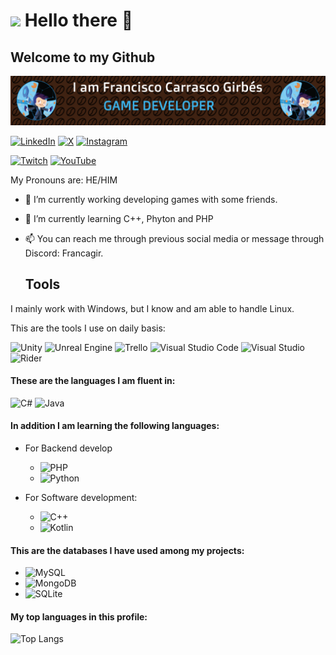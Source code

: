 # <img src ="https://i.giphy.com/media/v1.Y2lkPTc5MGI3NjExeGFqaWt1MjV0dHpjcmxjd3k3YXl2eG91NmF4eDV3MWx6dXBkN3FtaSZlcD12MV9pbnRlcm5hbF9naWZfYnlfaWQmY3Q9cw/kXixecGzl2gBlpO4SQ/giphy.gif" width="100"/> Hello there 👋
## Welcome to my Github
![Banner de Francagir](francagir-dev.png)

[![LinkedIn](https://img.shields.io/badge/linkedin-%230077B5.svg?style=for-the-badge&logo=linkedin&logoColor=white)](https://www.linkedin.com/in/franciscocarrascogirbés/)
[![X](https://img.shields.io/badge/X-%23000000.svg?style=for-the-badge&logo=X&logoColor=white)](https://x.com/francagir95)
[![Instagram](https://img.shields.io/badge/Instagram-%23E4405F.svg?style=for-the-badge&logo=Instagram&logoColor=white)](https://www.instagram.com/francagir/)


[![Twitch](https://img.shields.io/badge/Twitch-%239146FF.svg?style=for-the-badge&logo=Twitch&logoColor=white)](https://www.twitch.tv/francagir)
[![YouTube](https://img.shields.io/badge/YouTube-%23FF0000.svg?style=for-the-badge&logo=YouTube&logoColor=white)](https://www.youtube.com/channel/UCAVIe3VfVss2cRk8sVG6dLA)



My Pronouns are: HE/HIM

- 🔭 I’m currently working developing games with some friends.
- 🌱 I’m currently learning C++, Phyton and PHP

- 📫 You can reach me through previous social media or message through Discord: Francagir.
	

    ## Tools
I mainly work with Windows, but I know and am able to handle Linux.

This are the tools I use on daily basis:

![Unity](https://img.shields.io/badge/unity-%23000000.svg?style=for-the-badge&logo=unity&logoColor=white) 
![Unreal Engine](https://img.shields.io/badge/unrealengine-%23313131.svg?style=for-the-badge&logo=unrealengine&logoColor=white) 
![Trello](https://img.shields.io/badge/Trello-%23026AA7.svg?style=for-the-badge&logo=Trello&logoColor=white)
![Visual Studio Code](https://img.shields.io/badge/Visual%20Studio%20Code-0078d7.svg?style=for-the-badge&logo=visual-studio-code&logoColor=white) 
![Visual Studio](https://img.shields.io/badge/Visual%20Studio-5C2D91.svg?style=for-the-badge&logo=visual-studio&logoColor=white) 
![Rider](https://img.shields.io/badge/Rider-000000.svg?style=for-the-badge&logo=Rider&logoColor=white&color=black&labelColor=crimson)

 #### These are the languages I am fluent in:
![C#](https://img.shields.io/badge/c%23-%23239120.svg?style=for-the-badge&logo=csharp&logoColor=white) 
![Java](https://img.shields.io/badge/java-%23ED8B00.svg?style=for-the-badge&logo=openjdk&logoColor=white)

#### In addition I am learning the following languages: 
* For Backend develop
    - ![PHP](https://img.shields.io/badge/php-%23777BB4.svg?style=for-the-badge&logo=php&logoColor=white)
    - ![Python](https://img.shields.io/badge/python-3670A0?style=for-the-badge&logo=python&logoColor=ffdd54) 

 *  For Software development:
    - ![C++](https://img.shields.io/badge/c++-%2300599C.svg?style=for-the-badge&logo=c%2B%2B&logoColor=white)
    - ![Kotlin](https://img.shields.io/badge/kotlin-%237F52FF.svg?style=for-the-badge&logo=kotlin&logoColor=white)

#### This are the databases I have used among my projects:
* ![MySQL](https://img.shields.io/badge/mysql-4479A1.svg?style=for-the-badge&logo=mysql&logoColor=white)
* ![MongoDB](https://img.shields.io/badge/MongoDB-%234ea94b.svg?style=for-the-badge&logo=mongodb&logoColor=white)
* ![SQLite](https://img.shields.io/badge/sqlite-%2307405e.svg?style=for-the-badge&logo=sqlite&logoColor=white)

#### My top languages in this profile:
![Top Langs](https://github-readme-stats.vercel.app/api/top-langs/?username=francagir-dev&langs_count=8&theme=dark)